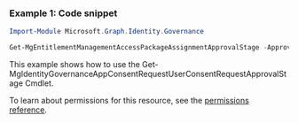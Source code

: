 ### Example 1: Code snippet

```powershellImport-Module Microsoft.Graph.Identity.Governance

Get-MgEntitlementManagementAccessPackageAssignmentApprovalStage -ApprovalId $approvalId
```
This example shows how to use the Get-MgIdentityGovernanceAppConsentRequestUserConsentRequestApprovalStage Cmdlet.
To learn about permissions for this resource, see the [permissions reference](/graph/permissions-reference).

